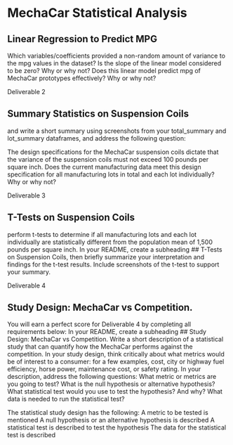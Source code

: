 # MechaCar Statistical Analysis



## Linear Regression to Predict MPG

Which variables/coefficients provided a non-random amount of variance to the mpg values in the dataset?
Is the slope of the linear model considered to be zero? Why or why not?
Does this linear model predict mpg of MechaCar prototypes effectively? Why or why not?






Deliverable 2

## Summary Statistics on Suspension Coils
and write a short summary using screenshots from your total_summary and lot_summary dataframes, and address the following question:

The design specifications for the MechaCar suspension coils dictate that the variance of the suspension coils must not exceed 100 pounds per square inch. Does the current manufacturing data meet this design specification for all manufacturing lots in total and each lot individually? Why or why not?

Deliverable 3 
## T-Tests on Suspension Coils

perform t-tests to determine if all manufacturing lots and each lot individually are statistically different from the population mean of 1,500 pounds per square inch.
In your README, create a subheading ## T-Tests on Suspension Coils, then briefly summarize your interpretation and findings for the t-test results. Include screenshots of the t-test to support your summary.

Deliverable 4
 ## Study Design: MechaCar vs Competition.

You will earn a perfect score for Deliverable 4 by completing all requirements below:
In your README, create a subheading ## Study Design: MechaCar vs Competition.
Write a short description of a statistical study that can quantify how the MechaCar performs against the competition. In your study design, think critically about what metrics would be of interest to a consumer: for a few examples, cost, city or highway fuel efficiency, horse power, maintenance cost, or safety rating.
In your description, address the following questions:
What metric or metrics are you going to test?
What is the null hypothesis or alternative hypothesis?
What statistical test would you use to test the hypothesis? And why?
What data is needed to run the statistical test?

The statistical study design has the following:
A metric to be tested is mentioned
A null hypothesis or an alternative hypothesis is described 
A statistical test is described to test the hypothesis 
The data for the statistical test is described 
